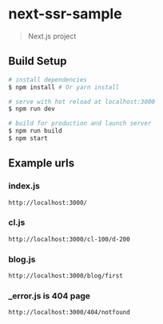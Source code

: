 # next-ssr-sample

> Next.js project

## Build Setup

``` bash
# install dependencies
$ npm install # Or yarn install

# serve with hot reload at localhost:3000
$ npm run dev

# build for production and launch server
$ npm run build
$ npm start
```

## Example urls

### index.js

`http://localhost:3000/`

### cl.js

`http://localhost:3000/cl-100/d-200`

### blog.js

`http://localhost:3000/blog/first`

### _error.js is 404 page

`http://localhost:3000/404/notfound`

